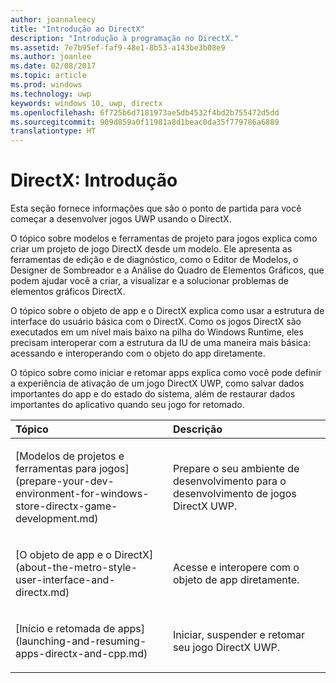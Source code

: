 ```yaml
---
author: joannaleecy
title: "Introdução ao DirectX"
description: "Introdução à programação no DirectX."
ms.assetid: 7e7b95ef-faf9-48e1-8b53-a143be3b08e9
ms.author: joanlee
ms.date: 02/08/2017
ms.topic: article
ms.prod: windows
ms.technology: uwp
keywords: windows 10, uwp, directx
ms.openlocfilehash: 6f725b6d7181973ae5db4532f4bd2b755472d5dd
ms.sourcegitcommit: 909d859a0f11981a8d1beac0da35f779786a6889
translationtype: HT
---
```

# <a name="directx-getting-started"></a>DirectX: Introdução

Esta seção fornece informações que são o ponto de partida para você começar a desenvolver jogos UWP usando o DirectX. 

O tópico sobre modelos e ferramentas de projeto para jogos explica como criar um projeto de jogo DirectX desde um modelo. Ele apresenta as ferramentas de edição e de diagnóstico, como o Editor de Modelos, o Designer de Sombreador e a Análise do Quadro de Elementos Gráficos, que podem ajudar você a criar, a visualizar e a solucionar problemas de elementos gráficos DirectX.

O tópico sobre o objeto de app e o DirectX explica como usar a estrutura de interface do usuário básica com o DirectX. Como os jogos DirectX são executados em um nível mais baixo na pilha do Windows Runtime, eles precisam interoperar com a estrutura da IU de uma maneira mais básica: acessando e interoperando com o objeto do app diretamente.

O tópico sobre como iniciar e retomar apps explica como você pode definir a experiência de ativação de um jogo DirectX UWP, como salvar dados importantes do app e do estado do sistema, além de restaurar dados importantes do aplicativo quando seu jogo for retomado.

<table>
<colgroup>
<col width="50%" />
<col width="50%" />
</colgroup>
<thead>
<tr class="header">
<th align="left">Tópico</th>
<th align="left">Descrição</th>
</tr>
</thead>
<tbody>
<tr class="odd">
<td align="left"><p>[Modelos de projetos e ferramentas para jogos](prepare-your-dev-environment-for-windows-store-directx-game-development.md)</p></td>
<td align="left"><p>Prepare o seu ambiente de desenvolvimento para o desenvolvimento de jogos DirectX UWP.</p></td>
</tr>
<tr class="even">
<td align="left"><p>[O objeto de app e o DirectX](about-the-metro-style-user-interface-and-directx.md)</p></td>
<td align="left"><p>Acesse e interopere com o objeto de app diretamente.</p></td>
</tr>
<tr class="odd">
<td align="left"><p>[Início e retomada de apps](launching-and-resuming-apps-directx-and-cpp.md)</p></td>
<td align="left"><p>Iniciar, suspender e retomar seu jogo DirectX UWP.</p></td>
</tr>
</tbody>
</table>